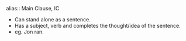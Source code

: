alias:: Main Clause, IC

- Can stand alone as a sentence.
- Has a subject, verb and completes the thought/idea of the sentence.
- eg. Jon ran.